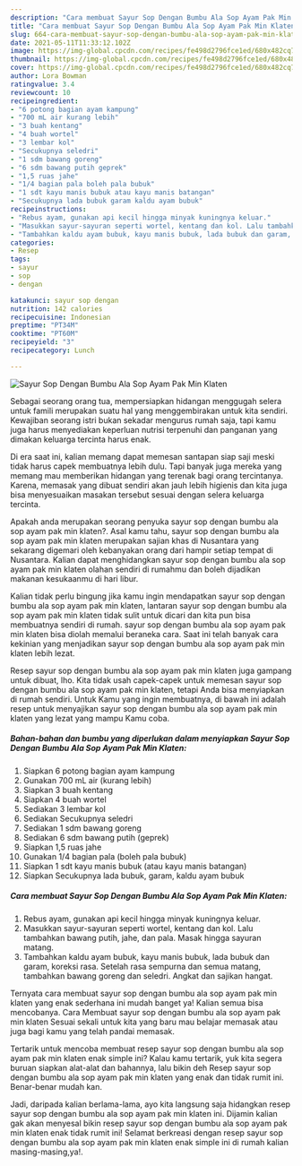 ```yaml
---
description: "Cara membuat Sayur Sop Dengan Bumbu Ala Sop Ayam Pak Min Klaten yang enak dan Mudah Dibuat"
title: "Cara membuat Sayur Sop Dengan Bumbu Ala Sop Ayam Pak Min Klaten yang enak dan Mudah Dibuat"
slug: 664-cara-membuat-sayur-sop-dengan-bumbu-ala-sop-ayam-pak-min-klaten-yang-enak-dan-mudah-dibuat
date: 2021-05-11T11:33:12.102Z
image: https://img-global.cpcdn.com/recipes/fe498d2796fce1ed/680x482cq70/sayur-sop-dengan-bumbu-ala-sop-ayam-pak-min-klaten-foto-resep-utama.jpg
thumbnail: https://img-global.cpcdn.com/recipes/fe498d2796fce1ed/680x482cq70/sayur-sop-dengan-bumbu-ala-sop-ayam-pak-min-klaten-foto-resep-utama.jpg
cover: https://img-global.cpcdn.com/recipes/fe498d2796fce1ed/680x482cq70/sayur-sop-dengan-bumbu-ala-sop-ayam-pak-min-klaten-foto-resep-utama.jpg
author: Lora Bowman
ratingvalue: 3.4
reviewcount: 10
recipeingredient:
- "6 potong bagian ayam kampung"
- "700 mL air kurang lebih"
- "3 buah kentang"
- "4 buah wortel"
- "3 lembar kol"
- "Secukupnya seledri"
- "1 sdm bawang goreng"
- "6 sdm bawang putih geprek"
- "1,5 ruas jahe"
- "1/4 bagian pala boleh pala bubuk"
- "1 sdt kayu manis bubuk atau kayu manis batangan"
- "Secukupnya lada bubuk garam kaldu ayam bubuk"
recipeinstructions:
- "Rebus ayam, gunakan api kecil hingga minyak kuningnya keluar."
- "Masukkan sayur-sayuran seperti wortel, kentang dan kol. Lalu tambahkan bawang putih, jahe, dan pala. Masak hingga sayuran matang."
- "Tambahkan kaldu ayam bubuk, kayu manis bubuk, lada bubuk dan garam, koreksi rasa. Setelah rasa sempurna dan semua matang, tambahkan bawang goreng dan seledri. Angkat dan sajikan hangat."
categories:
- Resep
tags:
- sayur
- sop
- dengan

katakunci: sayur sop dengan 
nutrition: 142 calories
recipecuisine: Indonesian
preptime: "PT34M"
cooktime: "PT60M"
recipeyield: "3"
recipecategory: Lunch

---
```



![Sayur Sop Dengan Bumbu Ala Sop Ayam Pak Min Klaten](https://img-global.cpcdn.com/recipes/fe498d2796fce1ed/680x482cq70/sayur-sop-dengan-bumbu-ala-sop-ayam-pak-min-klaten-foto-resep-utama.jpg)

Sebagai seorang orang tua, mempersiapkan hidangan menggugah selera untuk famili merupakan suatu hal yang menggembirakan untuk kita sendiri. Kewajiban seorang istri bukan sekadar mengurus rumah saja, tapi kamu juga harus menyediakan keperluan nutrisi terpenuhi dan panganan yang dimakan keluarga tercinta harus enak.

Di era  saat ini, kalian memang dapat memesan santapan siap saji meski tidak harus capek membuatnya lebih dulu. Tapi banyak juga mereka yang memang mau memberikan hidangan yang terenak bagi orang tercintanya. Karena, memasak yang dibuat sendiri akan jauh lebih higienis dan kita juga bisa menyesuaikan masakan tersebut sesuai dengan selera keluarga tercinta. 



Apakah anda merupakan seorang penyuka sayur sop dengan bumbu ala sop ayam pak min klaten?. Asal kamu tahu, sayur sop dengan bumbu ala sop ayam pak min klaten merupakan sajian khas di Nusantara yang sekarang digemari oleh kebanyakan orang dari hampir setiap tempat di Nusantara. Kalian dapat menghidangkan sayur sop dengan bumbu ala sop ayam pak min klaten olahan sendiri di rumahmu dan boleh dijadikan makanan kesukaanmu di hari libur.

Kalian tidak perlu bingung jika kamu ingin mendapatkan sayur sop dengan bumbu ala sop ayam pak min klaten, lantaran sayur sop dengan bumbu ala sop ayam pak min klaten tidak sulit untuk dicari dan kita pun bisa membuatnya sendiri di rumah. sayur sop dengan bumbu ala sop ayam pak min klaten bisa diolah memalui beraneka cara. Saat ini telah banyak cara kekinian yang menjadikan sayur sop dengan bumbu ala sop ayam pak min klaten lebih lezat.

Resep sayur sop dengan bumbu ala sop ayam pak min klaten juga gampang untuk dibuat, lho. Kita tidak usah capek-capek untuk memesan sayur sop dengan bumbu ala sop ayam pak min klaten, tetapi Anda bisa menyiapkan di rumah sendiri. Untuk Kamu yang ingin membuatnya, di bawah ini adalah resep untuk menyajikan sayur sop dengan bumbu ala sop ayam pak min klaten yang lezat yang mampu Kamu coba.

<!--inarticleads1-->

##### Bahan-bahan dan bumbu yang diperlukan dalam menyiapkan Sayur Sop Dengan Bumbu Ala Sop Ayam Pak Min Klaten:

1. Siapkan 6 potong bagian ayam kampung
1. Gunakan 700 mL air (kurang lebih)
1. Siapkan 3 buah kentang
1. Siapkan 4 buah wortel
1. Sediakan 3 lembar kol
1. Sediakan Secukupnya seledri
1. Sediakan 1 sdm bawang goreng
1. Sediakan 6 sdm bawang putih (geprek)
1. Siapkan 1,5 ruas jahe
1. Gunakan 1/4 bagian pala (boleh pala bubuk)
1. Siapkan 1 sdt kayu manis bubuk (atau kayu manis batangan)
1. Siapkan Secukupnya lada bubuk, garam, kaldu ayam bubuk




<!--inarticleads2-->

##### Cara membuat Sayur Sop Dengan Bumbu Ala Sop Ayam Pak Min Klaten:

1. Rebus ayam, gunakan api kecil hingga minyak kuningnya keluar.
1. Masukkan sayur-sayuran seperti wortel, kentang dan kol. Lalu tambahkan bawang putih, jahe, dan pala. Masak hingga sayuran matang.
1. Tambahkan kaldu ayam bubuk, kayu manis bubuk, lada bubuk dan garam, koreksi rasa. Setelah rasa sempurna dan semua matang, tambahkan bawang goreng dan seledri. Angkat dan sajikan hangat.




Ternyata cara membuat sayur sop dengan bumbu ala sop ayam pak min klaten yang enak sederhana ini mudah banget ya! Kalian semua bisa mencobanya. Cara Membuat sayur sop dengan bumbu ala sop ayam pak min klaten Sesuai sekali untuk kita yang baru mau belajar memasak atau juga bagi kamu yang telah pandai memasak.

Tertarik untuk mencoba membuat resep sayur sop dengan bumbu ala sop ayam pak min klaten enak simple ini? Kalau kamu tertarik, yuk kita segera buruan siapkan alat-alat dan bahannya, lalu bikin deh Resep sayur sop dengan bumbu ala sop ayam pak min klaten yang enak dan tidak rumit ini. Benar-benar mudah kan. 

Jadi, daripada kalian berlama-lama, ayo kita langsung saja hidangkan resep sayur sop dengan bumbu ala sop ayam pak min klaten ini. Dijamin kalian gak akan menyesal bikin resep sayur sop dengan bumbu ala sop ayam pak min klaten enak tidak rumit ini! Selamat berkreasi dengan resep sayur sop dengan bumbu ala sop ayam pak min klaten enak simple ini di rumah kalian masing-masing,ya!.

